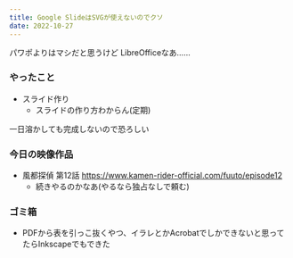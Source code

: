 ```yaml
---
title: Google SlideはSVGが使えないのでクソ
date: 2022-10-27
---
```

パワポよりはマシだと思うけど LibreOfficeなあ……

### やったこと
+ スライド作り
  + スライドの作り方わからん(定期)

一日溶かしても完成しないので恐ろしい


### 今日の映像作品
+ 風都探偵 第12話 <https://www.kamen-rider-official.com/fuuto/episode12>
  + 続きやるのかなあ(やるなら独占なしで頼む)

### ゴミ箱
+ PDFから表を引っこ抜くやつ、イラレとかAcrobatでしかできないと思ってたらInkscapeでもできた
